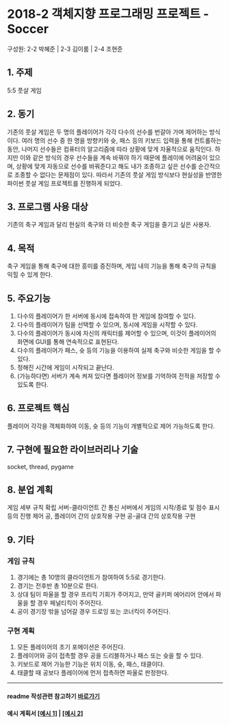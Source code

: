 # 2018-2 객체지향 프로그래밍 프로젝트 - Soccer
구성원: 2-2 박혜준 | 2-3 김이룸 | 2-4 조현준

## 1. 주제
5:5 풋살 게임

## 2. 동기
기존의 풋살 게임은 두 명의 플레이어가 각각 다수의 선수를 번갈아 가며 제어하는 방식이다. 여러 명의 선수 중 한 명을 방향키와 슛, 패스 등의 키보드 입력을 통해 컨트롤하는 동안, 나머지 선수들은 컴퓨터의 알고리즘에 따라 상황에 맞게 자율적으로 움직인다. 하지만 이와 같은 방식의 경우 선수들을 계속 바꿔야 하기 때문에 플레이에 어려움이 있으며, 상황에 맞게 자동으로 선수를 바꿔준다고 해도 내가 조종하고 싶은 선수를 순간적으로 조종할 수 없다는 문제점이 있다. 따라서 기존의 풋살 게임 방식보다 현실성을 반영한 파이썬 풋살 게임 프로젝트를 진행하게 되었다.

## 3. 프로그램 사용 대상
기존의 축구 게임과 달리 현실의 축구와 더 비슷한 축구 게임을 즐기고 싶은 사용자.

## 4. 목적
축구 게임을 통해 축구에 대한 흥미를 증진하며, 게임 내의 기능을 통해 축구의 규칙을 익힐 수 있게 한다.

## 5. 주요기능
1. 다수의 플레이어가 한 서버에 동시에 접속하여 한 게임에 참여할 수 있다.
2. 다수의 플레이어가 팀을 선택할 수 있으며, 동시에 게임을 시작할 수 있다.
3. 다수의 플레이어가 동시에 자신의 캐릭터를 제어할 수 있으며, 이것이 플레이어의 화면에 GUI를 통해 연속적으로 표현된다.
4. 다수의 플레이어가 패스, 슛 등의 기능을 이용하여 실제 축구와 비슷한 게임을 할 수 있다.
5. 정해진 시간에 게임이 시작되고 끝난다.
6. (가능하다면) 서버가 계속 켜져 있다면 플레이어 정보를 기억하여 전적을 저장할 수 있도록 한다.

## 6. 프로젝트 핵심
플레이어 각각을 객체화하여 이동, 슛 등의 기능이 개별적으로 제어 가능하도록 한다.

## 7. 구현에 필요한 라이브러리나 기술
socket, thread, pygame

## 8. **분업 계획**
게임 세부 규칙 확립
서버-클라이언트 간 통신
서버에서 게임의 시작/종료 및 점수 표시 등의 진행 제어
공, 플레이어 간의 상호작용 구현
공-골대 간의 상호작용 구현

## 9. 기타
### 게임 규칙
1. 경기에는 총 10명의 클라이언트가 참여하여 5:5로 경기한다.
2. 경기는 전후반 총 10분으로 한다.
3. 상대 팀이 파울을 할 경우 프리킥 기회가 주어지고, 만약 골키퍼 에어리어 안에서 파울을 할 경우 페널티킥이 주어진다.
4. 공이 경기장 밖을 넘어갈 경우 드로잉 또는 코너킥이 주어진다.

### 구현 계획
1. 모든 플레이어의 초기 포메이션은 주어진다.
2. 플레이어와 공이 접촉할 경우 공을 드리블하거나 패스 또는 슛을 할 수 있다.
3. 키보드로 제어 가능한 기능은 위치 이동, 슛, 패스, 태클이다.
4. 태클할 때 공보다 플레이어에 먼저 접촉하면 파울로 판정한다.


<hr>

#### readme 작성관련 참고하기 [바로가기](https://heropy.blog/2017/09/30/markdown/)

#### 예시 계획서 [[예시 1]](https://docs.google.com/document/d/1hcuGhTtmiTUxuBtr3O6ffrSMahKNhEj33woE02V-84U/edit?usp=sharing) | [[예시 2]](https://docs.google.com/document/d/1FmxTZvmrroOW4uZ34Xfyyk9ejrQNx6gtsB6k7zOvHYE/edit?usp=sharing)
